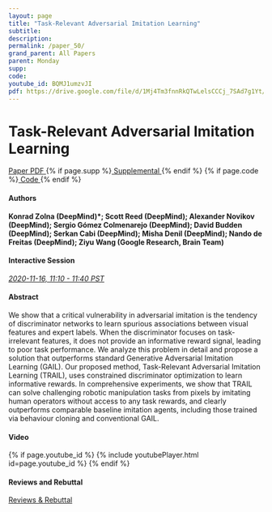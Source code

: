 ```yaml
---
layout: page
title: "Task-Relevant Adversarial Imitation Learning"
subtitle: 
description:
permalink: /paper_50/
grand_parent: All Papers
parent: Monday
supp: 
code: 
youtube_id: BQMJ1umzvJI
pdf: https://drive.google.com/file/d/1Mj4Tm3fnnRkQTwLelsCCCj_7SAd7g1Yt/view
---
```


# Task-Relevant Adversarial Imitation Learning

<a href="https://drive.google.com/file/d/1Mj4Tm3fnnRkQTwLelsCCCj_7SAd7g1Yt/view" target="_blank" rel="noopener noreferrer" class="btn btn-blue"><i class="fa fa-file-text-o" aria-hidden="true"></i> Paper PDF </a> {% if page.supp %}<a href="" target="_blank" rel="noopener noreferrer" class="btn btn-green"><i class="fa fa-file-text-o" aria-hidden="true"></i> Supplemental </a>{% endif %} {% if page.code %}<a href="" target="_blank" rel="noopener noreferrer" class="btn"><i class="fa fa-github" aria-hidden="true"></i> Code </a>{% endif %} 

#### Authors
**Konrad Zolna (DeepMind)*; Scott Reed (DeepMind); Alexander Novikov (DeepMind); Sergio Gómez Colmenarejo (DeepMind); David Budden (DeepMind); Serkan Cabi (DeepMind); Misha Denil (DeepMind); Nando de Freitas (DeepMind); Ziyu Wang (Google Research, Brain Team)**

#### Interactive Session
<a href="https://pheedloop.com/corl2020/virtual/?page=sessions&section=SESIROZ964FC04UDV" target="_blank" rel="noopener noreferrer"><em>2020-11-16, 11:10 - 11:40 PST </em></a>

#### Abstract
We show that a critical vulnerability in adversarial imitation is the tendency of discriminator networks to learn spurious associations between visual features and expert labels. When the discriminator focuses on task-irrelevant features, it does not provide an informative reward signal, leading to poor task performance. We analyze this problem in detail and propose a solution that outperforms standard Generative Adversarial Imitation Learning (GAIL). Our proposed method, Task-Relevant Adversarial Imitation Learning (TRAIL), uses constrained discriminator optimization to learn informative rewards. In comprehensive experiments, we show that TRAIL can solve challenging robotic manipulation tasks from pixels by imitating human operators without access to any task rewards, and clearly outperforms comparable baseline imitation agents, including those trained via behaviour cloning and conventional GAIL.

#### Video
{% if page.youtube_id %}
{% include youtubePlayer.html id=page.youtube_id %}
{% endif %}

#### Reviews and Rebuttal
<a href="https://drive.google.com/file/d/17Y1uf_-H0IzYdHdtc_RUcz21Xso8isyt/view" target="_blank" rel="noopener noreferrer" class="btn btn-purple"><i class="fa fa-pencil-square-o" aria-hidden="true"></i> Reviews & Rebuttal </a>


